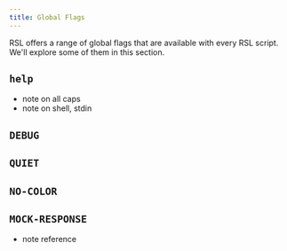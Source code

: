 ```yaml
---
title: Global Flags
---
```


RSL offers a range of global flags that are available with every RSL script. We'll explore some of them in this section.

## `help`

- note on all caps
- note on shell, stdin

## `DEBUG`

## `QUIET`

## `NO-COLOR`

## `MOCK-RESPONSE`

- note reference

